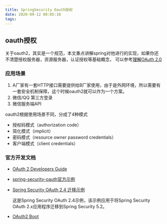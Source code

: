 ```yaml
---
title: SpringSecurity Oauth授权
date: 2020-09-12 00:05:10
tags: 
---
```

## oauth授权
关于oauth2，其实是一个规范，本文重点讲解spring对他进行的实现，如果你还不清楚授权服务器，资源服务器，认证授权等基础概念，
可以参考[理解OAuth 2.0](http://www.ruanyifeng.com/blog/2014/05/oauth_2_0.html)

### 应用场景
1. A厂家有一套HTTP接口需要提供给B厂家使用，由于是外网环境，所以需要有一套安全机制保障，这个时候oauth2就可以作为一个方案。
2. 微信/QQ 第三方登录
3. 微信服务端API

oauth2根据使用场景不同，分成了4种模式

- 授权码模式（authorization code）
- 简化模式（implicit）
- 密码模式（resource owner password credentials）
- 客户端模式（client credentials）

### 官方开发文档

- [OAuth 2 Developers Guide](https://projects.spring.io/spring-security-oauth/docs/oauth2.html)

- [spring-security-oauth官方示例](https://github.com/spring-projects/spring-security-oauth/tree/master/samples)

- [Spring Security OAuth 2.4 迁移示例](https://github.com/jgrandja/spring-security-oauth-2-4-migrate)

    这是Spring Security OAuth 2.4示例，该示例应用于将Spring Security OAuth 2.x应用程序迁移到Spring Security 5.2。
    
- [OAuth2 Boot](https://docs.spring.io/spring-security-oauth2-boot/docs/current/reference/html5/#boot-features-security-oauth2-single-sign-on)

